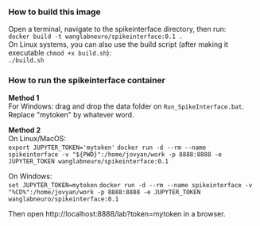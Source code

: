 ### How to build this image
Open a terminal, navigate to the spikeinterface directory, then run:   
`docker build -t wanglabneuro/spikeinterface:0.1 .`  
On Linux systems, you can also use the build script (after making it executable `chmod +x build.sh`):    
`./build.sh`  

### How to run the spikeinterface container
**Method 1**  
For Windows: drag and drop the data folder on `Run_SpikeInterface.bat`. Replace "mytoken" by whatever word.   
  
**Method 2**  
On Linux/MacOS:  
`export JUPYTER_TOKEN='mytoken'`
`docker run -d --rm --name spikeinterface -v "${PWD}":/home/jovyan/work -p 8888:8888 -e JUPYTER_TOKEN wanglabneuro/spikeinterface:0.1`  

On Windows:  
`set JUPYTER_TOKEN=mytoken`
`docker run -d --rm --name spikeinterface -v "%CD%":/home/jovyan/work -p 8888:8888 -e JUPYTER_TOKEN wanglabneuro/spikeinterface:0.1`  
  
Then open http://localhost:8888/lab?token=mytoken in a browser.




